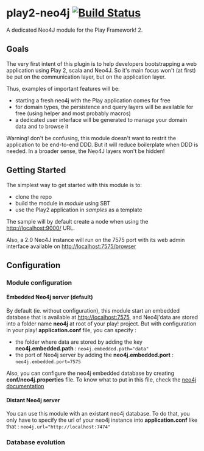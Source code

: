 # play2-neo4j [![Build Status](https://travis-ci.org/sim51/play2-neo4j.png?branch=master)](https://travis-ci.org/sim51/play2-neo4j)

A dedicated Neo4J module for the Play Framework! 2.


## Goals

The very first intent of this plugin is to help developers bootstrapping a web application using Play 2, scala and Neo4J. So it's main focus won't (at first) be put on the communication layer, but on the application layer.

Thus, examples of important features will be:

* starting a fresh neo4j with the Play application comes for free
* for domain types, the persistence and query layers will be available for free (using helper and most probably macros)
* a dedicated user interface will be generated to manage your domain data and to browse it

Warning! don't be confusing, this module doesn't want to restrit the application to be end-to-end DDD. But it will reduce boilerplate when DDD is needed. In a broader sense, the Neo4J layers won't be hidden!

## Getting Started

The simplest way to get started with this module is to:

* clone the repo
* build the module in *module* using SBT
* use the Play2 application in *samples* as a template

The sample will by default create a node when using the [http://localhost:9000/](http://localhost:9000/) URL. 

Also, a 2.0 Neo4J instance will run on the 7575 port with its web admin interface available on [http://localhost:7575/browser](http://localhost:7575/browser)

## Configuration

### Module configuration

#### Embedded Neo4j server (default)

By default (ie. without configuration), this module start an embedded database that is available at [http://localhost:7575](http://localhost:7575), and Neo4j'data are stored into a folder name **neo4j** at root of your play! project.
But with configuration in your play! **application.conf** file, you can specify :

* the folder where data are stored by adding the key **neo4j.embedded.path** : `neo4j.embedded.path="data"`
* the port of Neo4j server by adding the **neo4j.embedded.port** : `neo4j.embedded.port=7575`

Also, you can configure the neo4j embedded database by creating **conf/neo4j.properties** file. To know what to put in this file, check the [neo4j documentation](http://docs.neo4j.org/chunked/milestone/server-configuration.html)

#### Distant Neo4j server

You can use this module with an existant neo4j database.
To do that, you only have to specify the url of your neo4j instance into **application.conf** like that : `neo4j.url="http://localhost:7474"`

### Database evolution


